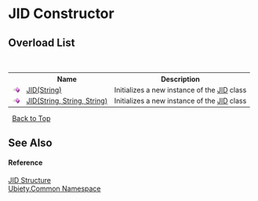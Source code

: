 # JID Constructor 
 


## Overload List
&nbsp;<table><tr><th></th><th>Name</th><th>Description</th></tr><tr><td>![Public method](media/pubmethod.gif "Public method")</td><td><a href="a8261379-4317-0b34-7c45-f3760b9c8660">JID(String)</a></td><td>
Initializes a new instance of the <a href="a42ab0f9-c244-fec1-e6d6-a22cc63529da">JID</a> class</td></tr><tr><td>![Public method](media/pubmethod.gif "Public method")</td><td><a href="4646f067-d7ad-8d1e-386f-aadb761ac999">JID(String, String, String)</a></td><td>
Initializes a new instance of the <a href="a42ab0f9-c244-fec1-e6d6-a22cc63529da">JID</a> class</td></tr></table>&nbsp;
<a href="#jid-constructor">Back to Top</a>

## See Also


#### Reference
<a href="a42ab0f9-c244-fec1-e6d6-a22cc63529da">JID Structure</a><br /><a href="3a988b7f-7a78-d824-53e6-d57463519974">Ubiety.Common Namespace</a><br />